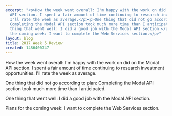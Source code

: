 ```yaml
---
excerpt: "<p>How the week went overall: I'm happy with the work on did on the Modal
  API section. I spent a fair amount of time continuing to research investment opportunities.
  I'll rate the week as average.</p><p>One thing that did not go according to plan:
  Completing the Modal API section took much more time than I anticipated.</p><p>One
  thing that went well: I did a good job with the Modal API section.</p><p>Plans for
  the coming week: I want to complete the Web Services section.</p>"
layout: blog
title: 2017 Week 5 Review
created: 1486400747
---
```

<p>How the week went overall: I'm happy with the work on did on the Modal API section. I spent a fair amount of time continuing to research investment opportunities. I'll rate the week as average.</p><p>One thing that did not go according to plan: Completing the Modal API section took much more time than I anticipated.</p><p>One thing that went well: I did a good job with the Modal API section.</p><p>Plans for the coming week: I want to complete the Web Services section.</p>
